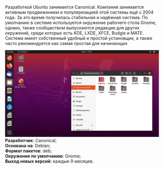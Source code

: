 Разработкой Ubuntu занимается Canonical. Компания занимается активным продвижением и популяризацией этой системы ещё с 2004 года. За это время получилась стабильная и надёжная система. По умолчанию в системе используется окружение рабочего стола Gnome, однако, также сообществом выпускаются редакции для других окружений, среди которых есть KDE, LXDE, XFCE, Budgie и MATE. Система имеет собственный удобный и простой установщик, а также часто рекомендуется как самая простая для начинающих


![image.png](./images/ubuntu_1.png)  
**Разработчик**: Canonical;  
**Основана** **на**: Debian;  
**Формат пакетов**: deb;  
**Окружение по умолчанию**: Gnome;  
**Выход новых версий**: каждые 9 месяцев.

